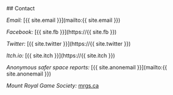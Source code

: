 <div class="row">
<section id="contact" class="content-section text-center">
<div class="col-lg-8 col-lg-offset-2" markdown="1">
## Contact

*Email:* [{{ site.email }}](mailto:{{ site.email }})

*Facebook:* [{{ site.fb }}](https://{{ site.fb }})

*Twitter:* [{{ site.twitter }}](https://{{ site.twitter }})

*Itch.io:* [{{ site.itch }}](https://{{ site.itch }})

*Anonymous safer space reports:* [{{ site.anonemail }}](mailto:{{ site.anonemail }})

*Mount Royal Game Society:* [mrgs.ca](http://mrgs.ca/)

